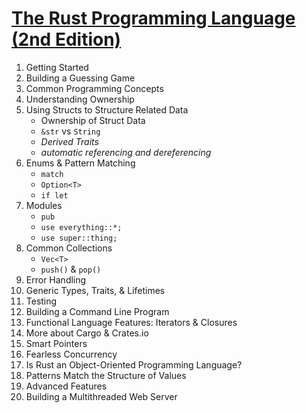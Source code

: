 # [The Rust Programming Language (2nd Edition)](https://doc.rust-lang.org/book/second-edition/foreword.html)

1. Getting Started
2. Building a Guessing Game
3. Common Programming Concepts
4. Understanding Ownership
5. Using Structs to Structure Related Data
    - Ownership of Struct Data
    - `&str` vs `String`
    - *Derived Traits*
    - *automatic referencing and dereferencing*
6. Enums & Pattern Matching
    - `match`
    - `Option<T>`
    - `if let`
7. Modules
    - `pub`
    - `use everything::*;`
    - `use super::thing;`
8. Common Collections
    - `Vec<T>`
    - `push()` & `pop()`
9. Error Handling
10. Generic Types, Traits, & Lifetimes
11. Testing
12. Building a Command Line Program
13. Functional Language Features: Iterators & Closures
14. More about Cargo & Crates.io
15. Smart Pointers
16. Fearless Concurrency
17. Is Rust an Object-Oriented Programming Language?
18. Patterns Match the Structure of Values
19. Advanced Features
20. Building a Multithreaded Web Server

